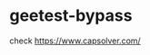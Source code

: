 # geetest-bypass
check https://www.capsolver.com/ 





















                                                                                    